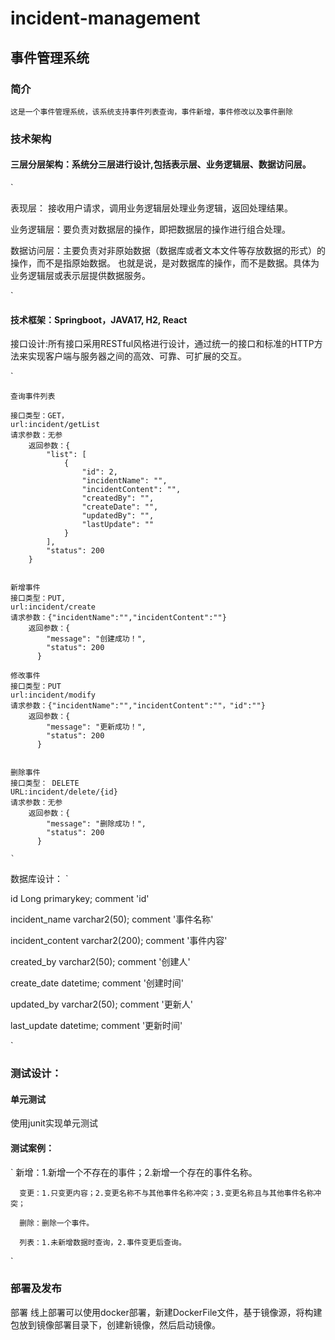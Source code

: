 # incident-management
## 事件管理系统
### 简介
`这是一个事件管理系统，该系统支持事件列表查询，事件新增，事件修改以及事件删除`

### 技术架构
####  三层分层架构：系统分三层进行设计,包括表示层、业务逻辑层、数据访问层。
  
  ` 
  
  表现层： 接收用户请求，调用业务逻辑层处理业务逻辑，返回处理结果。
  
  业务逻辑层：要负责对数据层的操作，即把数据层的操作进行组合处理。
  
  数据访问层：主要负责对非原始数据（数据库或者文本文件等存放数据的形式）的操作，而不是指原始数据。
  也就是说，是对数据库的操作，而不是数据。具体为业务逻辑层或表示层提供数据服务。
  
  `

####  技术框架：Springboot，JAVA17, H2, React
  
  接口设计:所有接口采用RESTful风格进行设计，通过统一的接口和标准的HTTP方法来实现客户端与服务器之间的高效、可靠、可扩展的交互。
  
  `
  
    查询事件列表
	
	接口类型：GET，
	url:incident/getList
	请求参数：无参
        返回参数：{
		    "list": [
		        {
		            "id": 2,
		            "incidentName": "",
		            "incidentContent": "",
		            "createdBy": "",
		            "createDate": "",
		            "updatedBy": "",
		            "lastUpdate": ""
		        }
		    ],
		    "status": 200
		}
	
  
    新增事件
	接口类型：PUT,
	url:incident/create
	请求参数：{"incidentName":"","incidentContent":""}
        返回参数：{
		    "message": "创建成功！",
		    "status": 200
		  }
	
    修改事件
	接口类型：PUT
	url:incident/modify
	请求参数：{"incidentName":"","incidentContent":""，"id":""}
        返回参数：{
		    "message": "更新成功！",
		    "status": 200
		  }
	

    删除事件
	接口类型： DELETE
	URL:incident/delete/{id}
	请求参数：无参
        返回参数：{
		    "message": "删除成功！",
		    "status": 200
		  }
    	
	`
  
  数据库设计：
  `
  
  id Long primarykey; comment 'id'
  
  incident_name varchar2(50); comment '事件名称'
  
  incident_content  varchar2(200); comment '事件内容'
  
  created_by  varchar2(50); comment '创建人'
  
  create_date datetime;  comment '创建时间'
  
  updated_by varchar2(50);  comment '更新人'
  
  last_update datetime;  comment '更新时间'

  `
  
  
  
###  测试设计：

#### 单元测试
  
  使用junit实现单元测试
  
####  测试案例：
  `
	  新增：1.新增一个不存在的事件；2.新增一个存在的事件名称。
	  
	  变更：1.只变更内容；2.变更名称不与其他事件名称冲突；3.变更名称且与其他事件名称冲突；
	  
	  删除：删除一个事件。
	  
	  列表：1.未新增数据时查询，2.事件变更后查询。
  `

### 部署及发布
  
  部署
  线上部署可以使用docker部署，新建DockerFile文件，基于镜像源，将构建包放到镜像部署目录下，创建新镜像，然后启动镜像。
  
   
  
  

